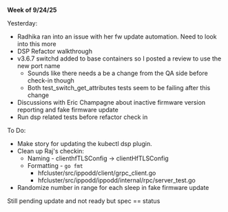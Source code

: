 **Week of 9/24/25**

Yesterday:
- Radhika ran into an issue with her fw update automation. Need to look into this more
- DSP Refactor walkthrough
- v3.6.7 switchd added to base containers so I posted a review to use the new port name
	- Sounds like there needs a be a change from the QA side before check-in though
	- Both test_switch_get_attributes tests seem to be failing after this change
- Discussions with Eric Champagne about inactive firmware version reporting and fake firmware update
- Run dsp related tests before refactor check in

To Do:
- Make story for updating the kubectl dsp plugin.
- Clean up Raj's checkin:
	- Naming - clienthfTLSConfig -> clientHfTLSConfig
	- Formatting - `go fmt`
		- hfcluster/src/ippodd/client/grpc_client.go
		- hfcluster/src/ippodd/ippodd/internal/rpc/server_test.go
- Randomize number in range for each sleep in fake firmware update

Still pending update and not ready but spec == status